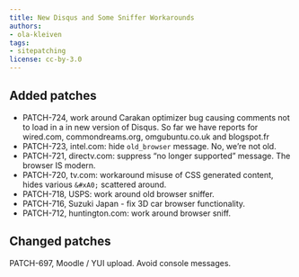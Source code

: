 ```yaml
---
title: New Disqus and Some Sniffer Workarounds
authors:
- ola-kleiven
tags:
- sitepatching
license: cc-by-3.0
---
```


## Added patches

- PATCH-724, work around Carakan optimizer bug causing comments not to load in a in new version of Disqus. So far we have reports for wired.com, commondreams.org, omgubuntu.co.uk and blogspot.fr
- PATCH-723, intel.com: hide `old_browser` message. No, we’re not old.
- PATCH-721, directv.com: suppress “no longer supported” message. The browser IS modern.
- PATCH-720, tv.com: workaround misuse of CSS generated content, hides various `&#xA0;` scattered around.
- PATCH-718, USPS: work around old browser sniffer.
- PATCH-716, Suzuki Japan - fix 3D car browser functionality.
- PATCH-712, huntington.com: work around browser sniff.

## Changed patches

PATCH-697, Moodle / YUI upload. Avoid console messages.
